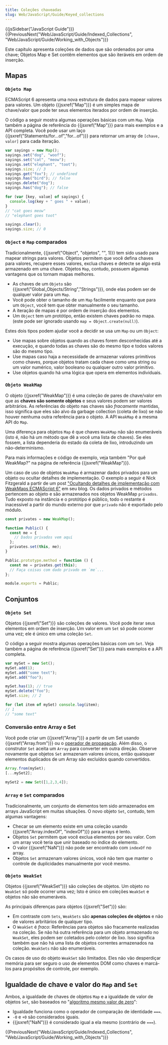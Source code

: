 ```yaml
---
title: Coleções chaveadas
slug: Web/JavaScript/Guide/Keyed_collections
---
```


{{jsSidebar("JavaScript Guide")}} {{PreviousNext("Web/JavaScript/Guide/Indexed_Collections", "Web/JavaScript/Guide/Working_with_Objects")}}

Este capítulo apresenta coleções de dados que são ordenados por uma chave; Objetos Map e Set contêm elementos que são iteráveis em ordem de inserção.

## Mapas

### `Objeto Map`

ECMAScript 6 apresenta uma nova estrutura de dados para mapear valores para valores. Um objeto {{jsxref("Map")}} é um simples mapa de chave/valor que pode ter seus elementos iterados por ordem de inserção.

O código a seguir mostra algumas operações básicas com um `Map`. Veja também a página de referência do {{jsxref("Map")}} para mais exemplos e a API completa. Você pode usar um laço {{jsxref("Statements/for...of","for...of")}} para retornar um array de `[chave, valor]` para cada iteração.

```js
var sayings = new Map();
sayings.set("dog", "woof");
sayings.set("cat", "meow");
sayings.set("elephant", "toot");
sayings.size; // 3
sayings.get("fox"); // undefined
sayings.has("bird"); // false
sayings.delete("dog");
sayings.has("dog"); // false

for (var [key, value] of sayings) {
  console.log(key + " goes " + value);
}
// "cat goes meow"
// "elephant goes toot"

sayings.clear();
sayings.size; // 0
```

### `Object` e `Map` comparados

Tradicionalmente, {{jsxref("Object", "objetos", "", 1)}} tem sido usado para mapear strings para valores. Objetos permitem que você defina chaves para valores, recupere esses valores, exclua chaves e detecte se algo está armazenado em uma chave. Objetos `Map`, contudo, possuem algumas vantagens que os tornam mapas melhores.

- As chaves de um `Objeto` são {{jsxref("Global_Objects/String","Strings")}}, onde elas podem ser de qualquer valor para um `Map`.
- Você pode obter o tamanho de um `Map` facilmente enquanto que para um `Object`, você tem que obter manualmente o seu tamanho.
- A iteração de mapas é por ordem de inserção dos elementos.
- Um `Object` tem um protótipo, então existem chaves padrão no mapa. (este pode ser ignorado usando `map = Object.create(null)`).

Estes dois tipos podem ajudar você a decidir se usa um `Map` ou um `Object`:

- Use mapas sobre objetos quando as chaves forem desconhecidas até a execução, e quando todas as chaves são do mesmo tipo e todos valores são do mesmo tipo.
- Use mapas caso haja a necessidade de armazenar valores primitivos como chaves, porque objetos tratam cada chave como uma string ou um valor numérico, valor booleano ou qualquer outro valor primitivo.
- Use objetos quando há uma lógica que opera em elementos individuais.

### `Objeto WeakMap`

O objeto {{jsxref("WeakMap")}} é uma coleção de pares de chave/valor em que as **chaves são somente objetos** e seus valores podem ser valores arbitrários. As referências do objeto nas chaves são _fracamente_ mantidas, isso significa que eles são alvo da garbage collection (coleta de lixo) se não houver nenhuma outra referência para o objeto. A API `WeakMap` é a mesma API do `Map`.

Uma diferença para objetos `Map` é que chaves `WeakMap` não são enumeráveis (isto é, não há um método que dê a você uma lista de chaves). Se eles fossem, a lista dependeria do estado da coleta de lixo, introduzindo um não-determinismo.

Para mais informações e código de exemplo, veja também "Por quê WeakMap?" na página de referência {{jsxref("WeakMap")}}.

Um caso de uso de objetos `WeakMap` é armazenar dados privados para um objeto ou ocultar detalhes de implementação. O exemplo a seguir é Nick Fitzgerald a partir de um post ["Ocultando detalhes de implementação com WeakMaps ECMAScript 6"](http://fitzgeraldnick.com/weblog/53/) em seu blog. Os dados privados e métodos pertencem ao objeto e são armazenados nos objetos WeakMap `privados`. Tudo exposto na instância e o protótipo é público, todo o restante é inacessível a partir do mundo externo por que `privado` não é exportado pelo módulo.

```js
const privates = new WeakMap();

function Public() {
  const me = {
    // Dados privados vem aqui
  };
  privates.set(this, me);
}

Public.prototype.method = function () {
  const me = privates.get(this);
  // Faça coisas com dado privado em `me`...
};

module.exports = Public;
```

## Conjuntos

### `Objeto Set`

Objetos {{jsxref("Set")}} são coleções de valores. Você pode iterar seus elementos em ordem de inserção. Um valor em um `Set` só pode ocorrer uma vez; ele é único em uma coleção `Set`.

O código a seguir mostra algumas operações básicas com um `Set`. Veja também a página de referência {{jsxref("Set")}} para mais exemplos e a API completa.

```js
var mySet = new Set();
mySet.add(1);
mySet.add("some text");
mySet.add("foo");

mySet.has(1); // true
mySet.delete("foo");
mySet.size; // 2

for (let item of mySet) console.log(item);
// 1
// "some text"
```

### Conversão entre Array e Set

Você pode criar um {{jsxref("Array")}} a partir de um Set usando {{jsxref("Array.from")}} ou o [operador de propagação](/pt-BR/docs/Web/JavaScript/Reference/Operators/Spread_operator). Além disso, o construtor `Set` aceita um `Array` para converter em outra direção. Observe novamente que objetos `Set` armazenam valores únicos, então quaisquer elementos duplicados de um Array são excluídos quando convertidos.

```js
Array.from(mySet);
[...mySet2];

mySet2 = new Set([1,2,3,4]);
```

### `Array` e `Set` comparados

Tradicionalmente, um conjunto de elementos tem sido armazenados em arrays JavaScript em muitas situações. O novo objeto `Set`, contudo, tem algumas vantagens:

- Checar se um elemento existe em uma coleção usando {{jsxref("Array.indexOf", "indexOf")}} para arrays é lento.
- Objetos `Set` permitem que você exclua elementos por seu valor. Com um array você teria que unir baseado no índice do elemento.
- O valor {{jsxref("NaN")}} não pode ser encontrado com `indexOf` no array.
- Objetos `Set` armazenam valores únicos, você não tem que manter o controle de duplicidades manualmente por você mesmo.

### `Objeto WeakSet`

Objetos {{jsxref("WeakSet")}} são coleções de objetos. Um objeto no `WeakSet` só pode ocorrer uma vez; Isto é único em coleções `WeakSet` e objetos não são enumeráveis.

As principais diferenças para objetos {{jsxref("Set")}} são:

- Em contraste com `Sets`, `WeakSets` são **apenas coleções de objetos** e não de valores arbritários de qualquer tipo.
- O `WeakSet` é _fraco_: Referências para objetos são fracamente realizadas na coleção. Se não há outra referência para um objeto armazenado no `WeakSet`, eles podem ser coletados pelo coletor de lixo. Isso significa também que não há uma lista de objetos correntes armazenados na coleção. `WeakSets` não são enumeráveis.

Os casos de uso do objeto `WeakSet` são limitados. Eles não vão desperdiçar memória para ser seguro o uso de elementos DOM como chaves e marcá-los para propósitos de controle, por exemplo.

## Igualdade de chave e valor do `Map` and `Set`

Ambos, a igualdade de chaves de objetos `Map` e a igualdade de valor de objetos `Set`, são baseados no "[algoritmo mesmo valor de zero](https://people.mozilla.org/~jorendorff/es6-draft.html#sec-samevaluezero)":

- Igualdade funciona como o operador de comparação de identidade `===`.
- `-0` e `+0` são considerados iguais.
- {{jsxref("NaN")}} é considerado igual a ela mesmo (contrário de `===`).

{{PreviousNext("Web/JavaScript/Guide/Indexed_Collections", "Web/JavaScript/Guide/Working_with_Objects")}}
